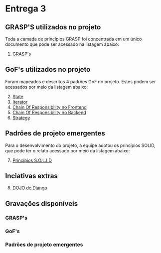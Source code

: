 # Entrega 3

## GRASP'S utilizados no projeto

Toda a camada de princípios GRASP foi concentrada em um único documento que pode ser acessado na listagem abaixo:

01. [GRASP's](pages/patterns/GRASP.md)

## GoF's utilizados no projeto

Foram mapeados e descritos 4 padrões GoF no projeto. Estes podem ser acessados por meio da listagem abaixo:

02. [State](pages/padroes-de-projeto/State.md)
03. [Iterator](pages/padroes-de-projeto/Iterator.md)
04. [Chain Of Responsibility no Frontend](pages/padroes-de-projeto/chain-of-responsibility.md)
05. [Chain Of Responsibility no Backend](pages/patterns/chain-of-responsability.md)
06. [Strategy](pages/padroes-de-projeto/strategy.md)

## Padrões de projeto emergentes

Para o desenvolvimento do projeto, a equipe adotou os princípios SOLID, que pode ter o relato acessado por meio da listagem abaixo:

07. [Princípios S.O.L.I.D](pages/patterns/SOLID.md)

## Inciativas extras

08. [DOJO de Django](pages/django_dojo.md)


## Gravações disponíveis

### GRASP's

<!-- <p align='center'>
    <iframe width="560" height="315" src="https://www.youtube.com/embed/c_IrIZGX4M8" title="YouTube video player" frameborder="0" allow="accelerometer; autoplay; clipboard-write; encrypted-media; gyroscope; picture-in-picture" allowfullscreen>
    </iframe>
</p> -->


### GoF's

<!-- <p align='center'>
    <iframe width="560" height="315" src="https://www.youtube.com/embed/6-9a-y_N_DQ" title="YouTube video player" frameborder="0" allow="accelerometer; autoplay; clipboard-write; encrypted-media; gyroscope; picture-in-picture" allowfullscreen></iframe>
</p> -->


### Padrões de projeto emergentes

<!-- <p align='center'>
    <iframe width="560" height="315" src="https://www.youtube.com/embed/_Rza2fgePQ0" title="YouTube video player" frameborder="0" allow="accelerometer; autoplay; clipboard-write; encrypted-media; gyroscope; picture-in-picture" allowfullscreen></iframe>
</p> -->
